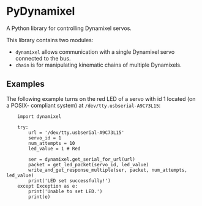 # PyDynamixel

A Python library for controlling Dynamixel servos.

This library contains two modules:

* `dynamixel` allows communication with a single Dynamixel servo connected to the bus. 
* `chain` is for manipulating kinematic chains of multiple Dynamixels.

## Examples

The following example turns on the red LED of a servo with id 1 located (on a POSIX-
compliant system) at `/dev/tty.usbserial-A9C73L15`:

	    import dynamixel
	
	    try:
	        url = '/dev/tty.usbserial-A9C73L15'
	        servo_id = 1
	        num_attempts = 10
	        led_value = 1 # Red
	        
	        ser = dynamixel.get_serial_for_url(url)
	        packet = get_led_packet(servo_id, led_value)
	        write_and_get_response_multiple(ser, packet, num_attempts, led_value)
	        print('LED set successfully!')
	    except Exception as e:
	        print('Unable to set LED.')
	        print(e)
